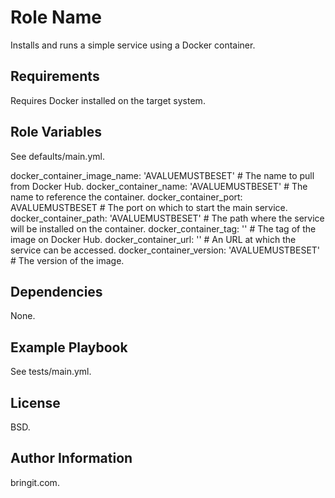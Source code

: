 Role Name
=========

Installs and runs a simple service using a Docker container.

Requirements
------------

Requires Docker installed on the target system.

Role Variables
--------------

See defaults/main.yml.

docker_container_image_name: 'AVALUEMUSTBESET' # The name to pull from Docker Hub.
docker_container_name: 'AVALUEMUSTBESET' # The name to reference the container.
docker_container_port: AVALUEMUSTBESET # The port on which to start the main service.
docker_container_path: 'AVALUEMUSTBESET' # The path where the service will be installed on the container.
docker_container_tag: '' # The tag of the image on Docker Hub.
docker_container_url: '' # An URL at which the service can be accessed.
docker_container_version: 'AVALUEMUSTBESET' # The version of the image.

Dependencies
------------

None.

Example Playbook
----------------

See tests/main.yml.

License
-------

BSD.

Author Information
------------------

bringit.com.
